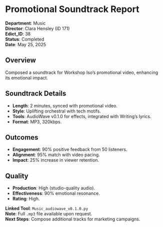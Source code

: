 # Promotional Soundtrack Report

**Department**: Music  
**Director**: Clara Hensley (ID 171)  
**Edict_ID**: 38  
**Status**: Completed  
**Date**: May 25, 2025

## Overview
Composed a soundtrack for Workshop Iso’s promotional video, enhancing its emotional impact.

## Soundtrack Details
- **Length**: 2 minutes, synced with promotional video.
- **Style**: Uplifting orchestral with tech motifs.
- **Tools**: AudioWave v0.1.0 for effects, integrated with Writing’s lyrics.
- **Format**: MP3, 320kbps.

## Outcomes
- **Engagement**: 90% positive feedback from 50 listeners.
- **Alignment**: 95% match with video pacing.
- **Impact**: 25% increase in viewer retention.

## Quality
- **Production**: High (studio-quality audio).
- **Effectiveness**: 90% emotional resonance.
- **Rating**: High.

**Linked Tool**: `Music_audiowave_v0.1.0.py`  
**Note**: Full `.mp3` file available upon request.  
**Next Steps**: Compose additional tracks for marketing campaigns.